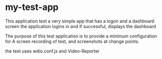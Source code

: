 # my-test-app

This application test a very simple app that has a logon and a dashboard screen
the application logins in and if successful, displays the dashboard

The purpose of this test application is to provide a minimum configuration for
A screen recording of test, and screenshots at change points.

the test uses wdio.conf.js and Video-Reporter
